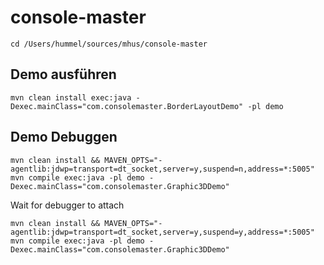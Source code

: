 # console-master

```shell
cd /Users/hummel/sources/mhus/console-master
```
## Demo ausführen

```shell
mvn clean install exec:java -Dexec.mainClass="com.consolemaster.BorderLayoutDemo" -pl demo
```

## Demo Debuggen

```shell
mvn clean install && MAVEN_OPTS="-agentlib:jdwp=transport=dt_socket,server=y,suspend=n,address=*:5005" mvn compile exec:java -pl demo -Dexec.mainClass="com.consolemaster.Graphic3DDemo"
```

Wait for debugger to attach

```shell
mvn clean install && MAVEN_OPTS="-agentlib:jdwp=transport=dt_socket,server=y,suspend=y,address=*:5005" mvn compile exec:java -pl demo -Dexec.mainClass="com.consolemaster.Graphic3DDemo"
```